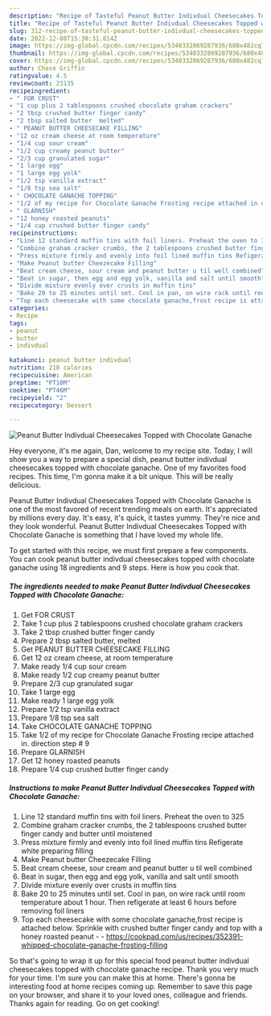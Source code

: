 ```yaml
---
description: "Recipe of Tasteful Peanut Butter Indivdual Cheesecakes Topped with Chocolate Ganache"
title: "Recipe of Tasteful Peanut Butter Indivdual Cheesecakes Topped with Chocolate Ganache"
slug: 312-recipe-of-tasteful-peanut-butter-indivdual-cheesecakes-topped-with-chocolate-ganache
date: 2022-12-08T15:30:31.814Z
image: https://img-global.cpcdn.com/recipes/5340332869287936/680x482cq70/peanut-butter-indivdual-cheesecakes-topped-with-chocolate-ganache-recipe-main-photo.jpg
thumbnail: https://img-global.cpcdn.com/recipes/5340332869287936/680x482cq70/peanut-butter-indivdual-cheesecakes-topped-with-chocolate-ganache-recipe-main-photo.jpg
cover: https://img-global.cpcdn.com/recipes/5340332869287936/680x482cq70/peanut-butter-indivdual-cheesecakes-topped-with-chocolate-ganache-recipe-main-photo.jpg
author: Chase Griffin
ratingvalue: 4.5
reviewcount: 23135
recipeingredient:
- " FOR CRUST"
- "1 cup plus 2 tablespoons crushed chocolate graham crackers"
- "2 tbsp crushed butter finger candy"
- "2 tbsp salted butter  melted"
- " PEANUT BUTTER CHEESECAKE FILLING"
- "12 oz cream cheese at room temperature"
- "1/4 cup sour cream"
- "1/2 cup creamy peanut butter"
- "2/3 cup granulated sugar"
- "1 large egg"
- "1 large egg yolk"
- "1/2 tsp vanilla extract"
- "1/8 tsp sea salt"
- " CHOCOLATE GANACHE TOPPING"
- "1/2 of my recipe for Chocolate Ganache Frosting recipe attached in direction step  9"
- " GLARNISH"
- "12 honey roasted peanuts"
- "1/4 cup crushed butter finger candy"
recipeinstructions:
- "Line 12 standard muffin tins with foil liners. Preheat the oven to 325"
- "Combine graham cracker crumbs, the 2 tablespoons crushed butter finger candy and butter until moistened"
- "Press mixture firmly and evenly into foil lined muffin tins Refigerate white preparing filling"
- "Make Peanut butter Cheezecake Filling"
- "Beat cream cheese, sour cream and peanut butter u til well combined"
- "Beat in sugar, then egg and egg yolk, vanilla and salt until smooth"
- "Divide mixture evenly over crusts in muffin tins"
- "Bake 20 to 25 minutes until set. Cool in pan, on wire rack until room temperature about 1 hour. Then refigerate at least 6 hours before removing foil liners"
- "Top each cheesecake with some chocolate ganache,frost recipe is attached below. Sprinkle with crushed butter finger candy and top with a honey roasted peanut  https://cookpad.com/us/recipes/352391-whipped-chocolate-ganache-frosting-filling"
categories:
- Recipe
tags:
- peanut
- butter
- indivdual

katakunci: peanut butter indivdual 
nutrition: 210 calories
recipecuisine: American
preptime: "PT10M"
cooktime: "PT46M"
recipeyield: "2"
recipecategory: Dessert

---
```



![Peanut Butter Indivdual Cheesecakes Topped with Chocolate Ganache](https://img-global.cpcdn.com/recipes/5340332869287936/680x482cq70/peanut-butter-indivdual-cheesecakes-topped-with-chocolate-ganache-recipe-main-photo.jpg)

Hey everyone, it's me again, Dan, welcome to my recipe site. Today, I will show you a way to prepare a special dish, peanut butter indivdual cheesecakes topped with chocolate ganache. One of my favorites food recipes. This time, I'm gonna make it a bit unique. This will be really delicious.



Peanut Butter Indivdual Cheesecakes Topped with Chocolate Ganache is one of the most favored of recent trending meals on earth. It's appreciated by millions every day. It's easy, it's quick, it tastes yummy. They're nice and they look wonderful. Peanut Butter Indivdual Cheesecakes Topped with Chocolate Ganache is something that I have loved my whole life.


To get started with this recipe, we must first prepare a few components. You can cook peanut butter indivdual cheesecakes topped with chocolate ganache using 18 ingredients and 9 steps. Here is how you cook that.

<!--inarticleads1-->

##### The ingredients needed to make Peanut Butter Indivdual Cheesecakes Topped with Chocolate Ganache:

1. Get  FOR CRUST
1. Take 1 cup plus 2 tablespoons crushed chocolate graham crackers
1. Take 2 tbsp crushed butter finger candy
1. Prepare 2 tbsp salted butter,  melted
1. Get  PEANUT BUTTER CHEESECAKE FILLING
1. Get 12 oz cream cheese, at room temperature
1. Make ready 1/4 cup sour cream
1. Make ready 1/2 cup creamy peanut butter
1. Prepare 2/3 cup granulated sugar
1. Take 1 large egg
1. Make ready 1 large egg yolk
1. Prepare 1/2 tsp vanilla extract
1. Prepare 1/8 tsp sea salt
1. Take  CHOCOLATE GANACHE TOPPING
1. Take 1/2 of my recipe for Chocolate Ganache Frosting recipe attached in. direction step # 9
1. Prepare  GLARNISH
1. Get 12 honey roasted peanuts
1. Prepare 1/4 cup crushed butter finger candy




<!--inarticleads2-->

##### Instructions to make Peanut Butter Indivdual Cheesecakes Topped with Chocolate Ganache:

1. Line 12 standard muffin tins with foil liners. Preheat the oven to 325
1. Combine graham cracker crumbs, the 2 tablespoons crushed butter finger candy and butter until moistened
1. Press mixture firmly and evenly into foil lined muffin tins Refigerate white preparing filling
1. Make Peanut butter Cheezecake Filling
1. Beat cream cheese, sour cream and peanut butter u til well combined
1. Beat in sugar, then egg and egg yolk, vanilla and salt until smooth
1. Divide mixture evenly over crusts in muffin tins
1. Bake 20 to 25 minutes until set. Cool in pan, on wire rack until room temperature about 1 hour. Then refigerate at least 6 hours before removing foil liners
1. Top each cheesecake with some chocolate ganache,frost recipe is attached below. Sprinkle with crushed butter finger candy and top with a honey roasted peanut -  - https://cookpad.com/us/recipes/352391-whipped-chocolate-ganache-frosting-filling




So that's going to wrap it up for this special food peanut butter indivdual cheesecakes topped with chocolate ganache recipe. Thank you very much for your time. I'm sure you can make this at home. There's gonna be interesting food at home recipes coming up. Remember to save this page on your browser, and share it to your loved ones, colleague and friends. Thanks again for reading. Go on get cooking!
